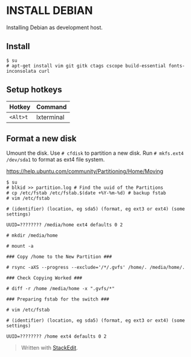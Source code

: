 
# INSTALL DEBIAN
Installing Debian as development host.
## Install
```
$ su
# apt-get install vim git gitk ctags cscope build-essential fonts-inconsolata curl
```
## Setup hotkeys
|Hotkey|Command|
|--|--|
| `<Alt>t`|lxterminal|

## Format a new disk
Umount the disk. Use `# cfdisk` to partition a new disk. Run `# mkfs.ext4 /dev/sda1` to format as ext4 file system.

https://help.ubuntu.com/community/Partitioning/Home/Moving
```
$ su
# blkid >> partition.log # Find the uuid of the Partitions
# cp /etc/fstab /etc/fstab.$(date +%Y-%m-%d) # backup fstab
# vim /etc/fstab
```
```
# (identifier) (location, eg sda5) (format, eg ext3 or ext4) (some settings)

UUID=???????? /media/home ext4 defaults 0 2

# mkdir /media/home

# mount -a

### Copy /home to the New Partition ###

# rsync -aXS --progress --exclude='/*/.gvfs' /home/. /media/home/.

### Check Copying Worked ###

# diff -r /home /media/home -x ".gvfs/*"

### Preparing fstab for the switch ###

# vim /etc/fstab

# (identifier) (location, eg sda5) (format, eg ext3 or ext4) (some settings)

UUID=???????? /home ext4 defaults 0 2
```


> Written with [StackEdit](https://stackedit.io/).
<!--stackedit_data:
eyJoaXN0b3J5IjpbMTU3MTk1ODQ5OCw5MjU4MDA3NDYsLTgxND
cxOTc5Niw3MzA5OTgxMTZdfQ==
-->